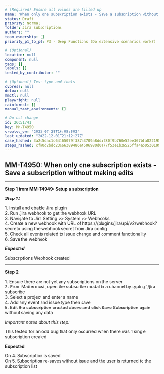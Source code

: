```yaml
---
# (Required) Ensure all values are filled up
name: "When only one subscription exists - Save a subscription without making edits"
status: Draft
priority: Normal
folder: Jira subscriptions
authors: ""
team_ownership: []
priority_p1_to_p4: P3 - Deep Functions (Do extensive scenarios work?)

# (Optional)
location: null
component: null
tags: []
labels: []
tested_by_contributor: ""

# (Optional) Test type and tools
cypress: null
detox: null
mmctl: null
playwright: null
rainforest: []
manual_test_environments: []

# Do not change
id: 26651741
key: MM-T4950
created_on: "2022-07-28T16:05:50Z"
last_updated: "2022-12-01T21:12:27Z"
case_hashed: 3a2c5dac1c64165079f387a3709a8ddaf80f9b760e52ee367bfa8221959e80b25bfaf75fd5984cdd56e6e2b6b42eb3d6
steps_hashed: cfb0d2bdc23a66389486e4506980d0877f53e1b36525ffa4ab053019969f0c05ecf678af2e4f4328f412a3fa91dd6682
---
```


<!-- (Auto-generated) Based on frontmatter's "key" and "name" -->

## MM-T4950: When only one subscription exists - Save a subscription without making edits

---

**Step 1 from MM-T4949: Setup a subscription**

<!-- (Auto-generated) Note: Step 1.1 should not be updated here. Instead, modify directly to the referenced MM-T4949 test case. -->

_**Step 1.1**_

1\. Install and ebable Jira plugin\
2\. Run /jira webhook to get the webhook URL\
3\. Navigate to Jira Setting >> System >> Webhooks\
4\. Create a new webhook with URL of https\:///plugins/jira/api/v2/webhook?secret= using the webhook secret from Jira config\
5\. Check all events related to issue change and comment functionality\
6\. Save the webhook

_**Expected**_

Subscriptions Webhook created

---

**Step 2**

1\. Ensure there are not yet any subscriptions on the server\
2\. From Mattermost, open the subscribe modal in a channel by typing \`/jira subscribe\
3\. Select a project and enter a name\
4\. Add any event and issue type then save\
5\. Edit the subscription created above and click Save Subscription again without saving any data

_Important notes about this step:_

This tested for an odd bug that only occurred when there was 1 single subscription created

**Expected**

On 4. Subscription is saved\
On 5. Subscription re-saves without issue and the user is returned to the subscription list
